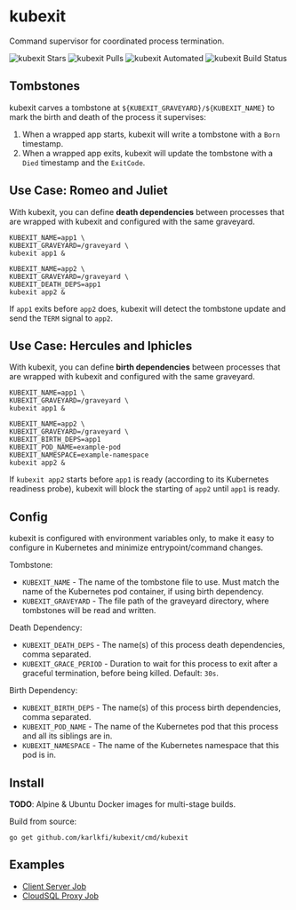 # kubexit
Command supervisor for coordinated process termination.

![kubexit Stars](https://img.shields.io/docker/stars/karlkfi/kubexit.svg)
![kubexit Pulls](https://img.shields.io/docker/pulls/karlkfi/kubexit.svg)
![kubexit Automated](https://img.shields.io/docker/automated/karlkfi/kubexit.svg)
![kubexit Build Status](https://img.shields.io/docker/status/karlkfi/kubexit.svg)

## Tombstones

kubexit carves a tombstone at `${KUBEXIT_GRAVEYARD}/${KUBEXIT_NAME}` to mark the birth and death of the process it supervises:

1. When a wrapped app starts, kubexit will write a tombstone with a `Born` timestamp.
1. When a wrapped app exits, kubexit will update the tombstone with a `Died` timestamp and the `ExitCode`.

## Use Case: Romeo and Juliet

With kubexit, you can define **death dependencies** between processes that are wrapped with kubexit and configured with the same graveyard.

```
KUBEXIT_NAME=app1 \
KUBEXIT_GRAVEYARD=/graveyard \
kubexit app1 &

KUBEXIT_NAME=app2 \
KUBEXIT_GRAVEYARD=/graveyard \
KUBEXIT_DEATH_DEPS=app1
kubexit app2 &
```

If `app1` exits before `app2` does, kubexit will detect the tombstone update and send the `TERM` signal to `app2`.

## Use Case: Hercules and Iphicles

With kubexit, you can define **birth dependencies** between processes that are wrapped with kubexit and configured with the same graveyard.

```
KUBEXIT_NAME=app1 \
KUBEXIT_GRAVEYARD=/graveyard \
kubexit app1 &

KUBEXIT_NAME=app2 \
KUBEXIT_GRAVEYARD=/graveyard \
KUBEXIT_BIRTH_DEPS=app1
KUBEXIT_POD_NAME=example-pod
KUBEXIT_NAMESPACE=example-namespace
kubexit app2 &
```

If `kubexit app2` starts before `app1` is ready (according to its Kubernetes readiness probe), kubexit will block the starting of `app2` until `app1` is ready.

## Config

kubexit is configured with environment variables only, to make it easy to configure in Kubernetes and minimize entrypoint/command changes.

Tombstone:
- `KUBEXIT_NAME` - The name of the tombstone file to use. Must match the name of the Kubernetes pod container, if using birth dependency.
- `KUBEXIT_GRAVEYARD` - The file path of the graveyard directory, where tombstones will be read and written.

Death Dependency:
- `KUBEXIT_DEATH_DEPS` - The name(s) of this process death dependencies, comma separated.
- `KUBEXIT_GRACE_PERIOD` - Duration to wait for this process to exit after a graceful termination, before being killed. Default: `30s`.

Birth Dependency:
- `KUBEXIT_BIRTH_DEPS` - The name(s) of this process birth dependencies, comma separated.
- `KUBEXIT_POD_NAME` - The name of the Kubernetes pod that this process and all its siblings are in.
- `KUBEXIT_NAMESPACE` - The name of the Kubernetes namespace that this pod is in.

## Install

**TODO**: Alpine & Ubuntu Docker images for multi-stage builds.

Build from source:

```
go get github.com/karlkfi/kubexit/cmd/kubexit
```

## Examples

- [Client Server Job](examples/client-server-job/)
- [CloudSQL Proxy Job](examples/cloudsql-proxy-job/)
